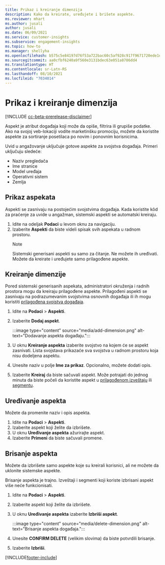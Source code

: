 ```yaml
---
title: Prikaz i kreiranje dimenzija
description: Kako da kreirate, uređujete i brišete aspekte.
ms.reviewer: mhart
ms.author: jusali
author: jusali
ms.date: 06/09/2021
ms.service: customer-insights
ms.subservice: engagement-insights
ms.topic: how-to
ms.manager: shellyha
ms.openlocfilehash: b575c5e84197d76f53a722bac60c5af928c917f9671720ede1de38c4a7478be4
ms.sourcegitcommit: aa0cfbf6240a9f560e3131bdec63e051a8786dd4
ms.translationtype: HT
ms.contentlocale: sr-Latn-RS
ms.lasthandoff: 08/10/2021
ms.locfileid: "7034014"
---
```

# <a name="view-and-create-dimensions"></a>Prikaz i kreiranje dimenzija

[!INCLUDE [cc-beta-prerelease-disclaimer](includes/cc-beta-prerelease-disclaimer.md)]

Aspekt je atribut događaja koji može da opiše, filtrira ili grupiše podatke. Ako na svojoj veb-lokaciji vodite marketinšku promociju, možete da koristite aspekte za sortiranje posetilaca po novim i ponovnim korisnicima.  

Uvid u angažovanje uključuje gotove aspekte za svojstva događaja. Primeri uključuju sledeće:

- Naziv pregledača
- Ime stranice
- Model uređaja
- Operativni sistem
- Zemlja

## <a name="view-dimensions"></a>Prikaz aspekata

Aspekti se zasnivaju na postojećim svojstvima događaja. Kada koristite kôd za praćenje za uvide u angažman, sistemski aspekti se automatski kreiraju.

1. Idite na odeljak **Podaci** u levom oknu za navigaciju. 
1. Izaberite **Aspekti** da biste videli spisak svih aspekata u radnom prostoru. 
   > [!NOTE]
   > Sistemski generisani aspekti su samo za čitanje. Ne možete ih uređivati. Možete da kreirate i uređujete samo prilagođene aspekte.

## <a name="create-a-dimension"></a>Kreiranje dimenzije

Pored sistemski generisanih aspekata, administratori okruženja i radnih prostora mogu da kreiraju prilagođene aspekte. Prilagođeni aspekti se zasnivaju na podrazumevanim svojstvima osnovnih događaja ili ih mogu koristiti [prilagođena svojstva događaja](advanced-SDK-implementation.md).

1. Idite na **Podaci** > **Aspekti**.
1. Izaberite **Dodaj aspekt**.

   :::image type="content" source="media/add-dimension.png" alt-text="Dodavanje aspekta događaju.":::

1. U oknu **Kreiranje aspekta** izaberite svojstvo na kojem će se aspekt zasnivati. Lista svojstava prikazaće sva svojstva u radnom prostoru koja nisu dodeljena aspektu.
1. Unesite naziv u polje **Ime za prikaz**. Opcionalno, možete dodati opis.
1. Izaberite **Kreiraj** da biste sačuvali aspekt. Može potrajati do jednog minuta da biste počeli da koristite aspekt u [prilagođenom izveštaju](custom-reports.md) ili [segmentu](segments.md). 

## <a name="edit-a-dimension"></a>Uređivanje aspekta

Možete da promenite naziv i opis aspekta.

1. Idite na **Podaci** > **Aspekti**.
1. Izaberite aspekt koji želite da izbrišete.
1. U oknu **Uređivanje aspekta** ažurirajte aspekt.
1. Izaberite **Primeni** da biste sačuvali promene.

## <a name="delete-a-dimension"></a>Brisanje aspekta

Možete da izbrišete samo aspekte koje su kreirali korisnici, ali ne možete da uklonite sistemske aspekte.

Brisanje aspekta je trajno. Izveštaji i segmenti koji koriste izbrisani aspekt više neće funkcionisati. 

1. Idite na **Podaci** > **Aspekti**.
1. Izaberite aspekt koji želite da izbrišete.
1. U oknu **Uređivanje aspekta** izaberite **Izbriši aspekt**.

   :::image type="content" source="media/delete-dimension.png" alt-text="Brisanje aspekta događaja.":::

1. Unesite **CONFIRM DELETE** (velikim slovima) da biste potvrdili brisanje. 
1. Izaberite **Izbriši**.

[!INCLUDE[footer-include](../includes/footer-banner.md)]
